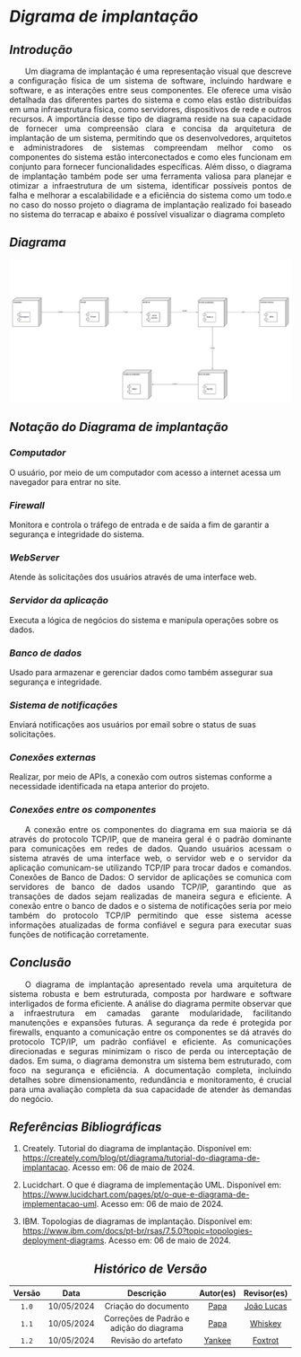# <a> *Digrama de implantação* </a>

## <a> *Introdução* </a>

<p align="justify">&emsp;&emsp;Um diagrama de implantação é uma representação visual que descreve a configuração física de um sistema de software, incluindo hardware e software, e as interações entre seus componentes. Ele oferece uma visão detalhada das diferentes partes do sistema e como elas estão distribuídas em uma infraestrutura física, como servidores, dispositivos de rede e outros recursos. A importância desse tipo de diagrama reside na sua capacidade de fornecer uma compreensão clara e concisa da arquitetura de implantação de um sistema, permitindo que os desenvolvedores, arquitetos e administradores de sistemas compreendam melhor como os componentes do sistema estão interconectados e como eles funcionam em conjunto para fornecer funcionalidades específicas. Além disso, o diagrama de implantação também pode ser uma ferramenta valiosa para planejar e otimizar a infraestrutura de um sistema, identificar possíveis pontos de falha e melhorar a escalabilidade e a eficiência do sistema como um todo.e no caso do nosso projeto o diagrama de implantação realizado foi baseado no sistema do terracap e abaixo é possível visualizar o diagrama completo</p>

## <a> *Diagrama* </a>

<center>

![alt text](../../Assets/DiagramaImplantacao/DiagramadeImplantacao.png)

</center>


## <a> *Notação do Diagrama de implantação* </a>


### <a> *Computador* </a> 

O usuário, por meio de um computador com acesso a internet acessa um navegador para entrar no site.

### <a> *Firewall* </a>

Monitora e controla o tráfego de entrada e de saída a fim de garantir a segurança e integridade do sistema.

### <a> *WebServer* </a>

 Atende às solicitações dos usuários através de uma interface web.

### <a> *Servidor da aplicação* </a>

 Executa a lógica de negócios do sistema e manipula operações sobre os dados.

### <a> *Banco de dados* </a> 

Usado para  armazenar e gerenciar dados como também assegurar sua segurança e integridade.

### <a> *Sistema de notificações* </a> 

Enviará notificações aos usuários por email sobre o status de suas solicitações.

### <a> *Conexões externas* </a> 

Realizar, por meio de APIs, a conexão com outros sistemas conforme a necessidade identificada na etapa anterior do projeto.

### <a> *Conexões entre os componentes* </a> 

<p align="justify">&emsp;&emsp;A conexão entre os componentes do diagrama em sua maioria se dá através do protocolo TCP/IP, que de maneira geral é o padrão dominante para comunicações em redes de dados. 
Quando usuários acessam o sistema através de uma interface web, o servidor web e o servidor da aplicação comunicam-se utilizando TCP/IP para trocar dados e comandos.
Conexões de Banco de Dados: O servidor de aplicações se comunica com servidores de banco de dados usando TCP/IP, garantindo que as transações de dados sejam realizadas de maneira segura e eficiente. 
A conexão entre o banco de dados e o sistema de notificações seria por meio também do protocolo TCP/IP permitindo que esse sistema acesse informações atualizadas de forma confiável e segura para executar suas funções de notificação corretamente.</p>


## <a> *Conclusão* </a>

<p align="justify">&emsp;&emsp;O diagrama de implantação apresentado revela uma arquitetura de sistema robusta e bem estruturada, composta por hardware e software interligados de forma eficiente. A análise do diagrama permite observar que a infraestrutura em camadas garante modularidade, facilitando manutenções e expansões futuras. A segurança da rede é protegida por firewalls, enquanto a comunicação entre os componentes se dá através do protocolo TCP/IP, um padrão confiável e eficiente. As comunicações direcionadas e seguras minimizam o risco de perda ou interceptação de dados. Em suma, o diagrama demonstra um sistema bem estruturado, com foco na segurança e eficiência. A documentação completa, incluindo detalhes sobre dimensionamento, redundância e monitoramento, é crucial para uma avaliação completa da sua capacidade de atender às demandas do negócio.</p>

## <a>*Referências Bibliográficas*</a>

1. Creately. Tutorial do diagrama de implantação. Disponível em: https://creately.com/blog/pt/diagrama/tutorial-do-diagrama-de-implantacao. Acesso em: 06 de maio de 2024.

2. Lucidchart. O que é diagrama de implementação UML. Disponível em: https://www.lucidchart.com/pages/pt/o-que-e-diagrama-de-implementacao-uml. Acesso em: 06 de maio de 2024.

3. IBM. Topologias de diagramas de implantação. Disponível em: https://www.ibm.com/docs/pt-br/rsas/7.5.0?topic=topologies-deployment-diagrams. Acesso em: 06 de maio de 2024.

<center>

## <a>*Histórico de Versão*</a>

| Versão |    Data    |                Descrição                 |              Autor(es)              |                   Revisor(es)                    |
| :----: | :--------: | :--------------------------------------: | :---------------------------------: | :----------------------------------------------: |
| `1.0`  | 10/05/2024 |           Criação do documento           |   [Papa](../../Subgrupos/Papa.md)   | [João Lucas](https://github.com/VasconcelosJoao) |
| `1.1`  | 10/05/2024 | Correções de Padrão e adição do diagrama |   [Papa](../../Subgrupos/Papa.md)   |      [Whiskey](../../Subgrupos/Whiskey.md)       |
| `1.2`  | 10/05/2024 |           Revisão do artefato            | [Yankee](../../Subgrupos/Yankee.md) |      [Foxtrot](../../Subgrupos/Foxtrot.md)       |

